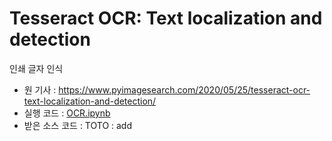 # Tesseract OCR: Text localization and detection

인쇄 글자 인식

- 원 기사 : https://www.pyimagesearch.com/2020/05/25/tesseract-ocr-text-localization-and-detection/
- 실행 코드 : [OCR.ipynb](OCR.ipynb)
- 받은 소스 코드 : TOTO : add
